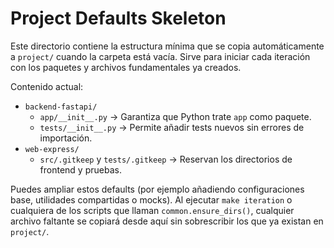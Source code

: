 # Project Defaults Skeleton

Este directorio contiene la estructura mínima que se copia automáticamente a `project/`
cuando la carpeta está vacía. Sirve para iniciar cada iteración con los paquetes y
archivos fundamentales ya creados.

Contenido actual:
- `backend-fastapi/`
  - `app/__init__.py`  → Garantiza que Python trate `app` como paquete.
  - `tests/__init__.py` → Permite añadir tests nuevos sin errores de importación.
- `web-express/`
  - `src/.gitkeep` y `tests/.gitkeep` → Reservan los directorios de frontend y pruebas.

Puedes ampliar estos defaults (por ejemplo añadiendo configuraciones base, utilidades
compartidas o mocks). Al ejecutar `make iteration` o cualquiera de los scripts que llaman
`common.ensure_dirs()`, cualquier archivo faltante se copiará desde aquí sin sobrescribir
los que ya existan en `project/`.
